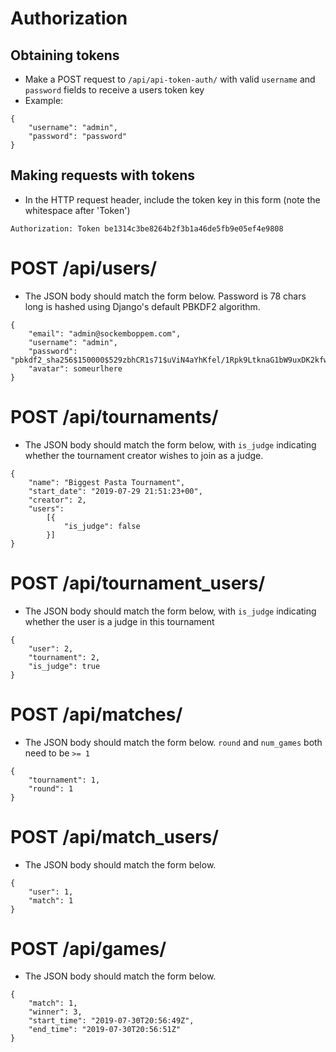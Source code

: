 # Authorization 
## Obtaining tokens
* Make a POST request to `/api/api-token-auth/` with valid `username` and `password` fields to receive a users token key
* Example:

```
{
    "username": "admin",
    "password": "password"
}
```

## Making requests with tokens
* In the HTTP request header, include the token key in this form (note the whitespace after 'Token')

`Authorization: Token be1314c3be8264b2f3b1a46de5fb9e05ef4e9808`

# POST /api/users/
* The JSON body should match the form below. Password is 78 chars long is hashed using Django's default PBKDF2 algorithm.

```
{
    "email": "admin@sockemboppem.com",
    "username": "admin",
    "password": "pbkdf2_sha256$150000$529zbhCR1s71$uViN4aYhKfel/1Rpk9LtknaG1bW9uxDK2kfwvXHaa+Y=",
    "avatar": someurlhere
}
```

# POST /api/tournaments/
* The JSON body should match the form below, with `is_judge` indicating whether the tournament creator wishes to join
  as a judge.
```
{
	"name": "Biggest Pasta Tournament",
	"start_date": "2019-07-29 21:51:23+00",
	"creator": 2,
	"users":
		[{
            "is_judge": false
        }]
}
```

# POST /api/tournament_users/
* The JSON body should match the form below, with `is_judge` indicating whether the user is a judge in this tournament
```
{
    "user": 2,
    "tournament": 2,
    "is_judge": true
}
```

# POST /api/matches/
* The JSON body should match the form below. `round` and `num_games` both need to be `>= 1`

```
{
    "tournament": 1, 
    "round": 1
}
```

# POST /api/match_users/
* The JSON body should match the form below. 

```
{
    "user": 1,
    "match": 1
}
```

# POST /api/games/
* The JSON body should match the form below.
```
{
    "match": 1,
    "winner": 3,
    "start_time": "2019-07-30T20:56:49Z",
    "end_time": "2019-07-30T20:56:51Z"
}
```
